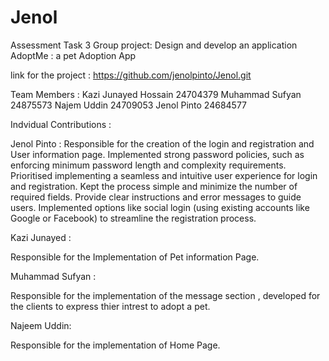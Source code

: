 # Jenol
Assessment Task 3
Group project: Design and develop an application
AdoptMe : a pet Adoption App 

link for the project : https://github.com/jenolpinto/Jenol.git

Team Members :
Kazi Junayed Hossain 24704379
Muhammad Sufyan 24875573
Najem Uddin 24709053
Jenol Pinto 24684577

Indvidual Contributions :

Jenol Pinto :
Responsible for the creation of the login and registration  and User information page.
Implemented strong password policies, such as enforcing minimum password length and complexity requirements.
Prioritised implementing a seamless and intuitive user experience for login and registration. 
Kept the process simple and minimize the number of required fields. 
Provide clear instructions and error messages to guide users. 
Implemented options like social login (using existing accounts like Google or Facebook) to streamline the registration process.

Kazi Junayed : 

Responsible for the Implementation of Pet information Page.

Muhammad Sufyan :

Responsible for the implementation of the message section , developed for the clients to express thier intrest to adopt a pet.

Najeem Uddin: 

Responsible for the implementation of Home Page.

